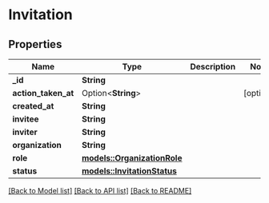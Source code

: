 # Invitation

## Properties

Name | Type | Description | Notes
------------ | ------------- | ------------- | -------------
**_id** | **String** |  | 
**action_taken_at** | Option<**String**> |  | [optional]
**created_at** | **String** |  | 
**invitee** | **String** |  | 
**inviter** | **String** |  | 
**organization** | **String** |  | 
**role** | [**models::OrganizationRole**](OrganizationRole.md) |  | 
**status** | [**models::InvitationStatus**](InvitationStatus.md) |  | 

[[Back to Model list]](../README.md#documentation-for-models) [[Back to API list]](../README.md#documentation-for-api-endpoints) [[Back to README]](../README.md)


